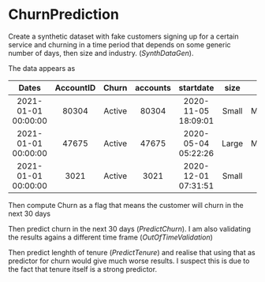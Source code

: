 # ChurnPrediction

Create a synthetic dataset with fake customers signing up for a certain service and churning in a time period that depends on some generic number of days, 
then size and industry. (*SynthDataGen*).

The data appears as 

**Dates**|**AccountID**|**Churn**|**accounts**|**startdate**|**size**|**industry**|**tenure**|**enddate**|**Tenure**
:-----:|:-----:|:-----:|:-----:|:-----:|:-----:|:-----:|:-----:|:-----:|:-----:
2021-01-01 00:00:00|80304|Active|80304|2020-11-05 18:09:01|Small|Manufacturing|349|2021-10-20 18:09:01|56
2021-01-01 00:00:00|47675|Active|47675|2020-05-04 05:22:26|Large|Manufacturing|373|2021-05-12 05:22:26|241
2021-01-01 00:00:00|3021|Active|3021|2020-12-01 07:31:51|Small|Military|360|2021-11-26 07:31:51|30

Then compute Churn as a flag that means the customer will churn in the next 30 days

Then predict churn in the next 30 days (*PredictChurn*). I am also validating the results agains a different time frame (*OutOfTimeValidation*)

Then predict lenghth of tenure (*PredictTenure*) and realise that using that as predictor for churn would give much worse results. 
I suspect this is due to the fact that tenure itself is a strong predictor.

